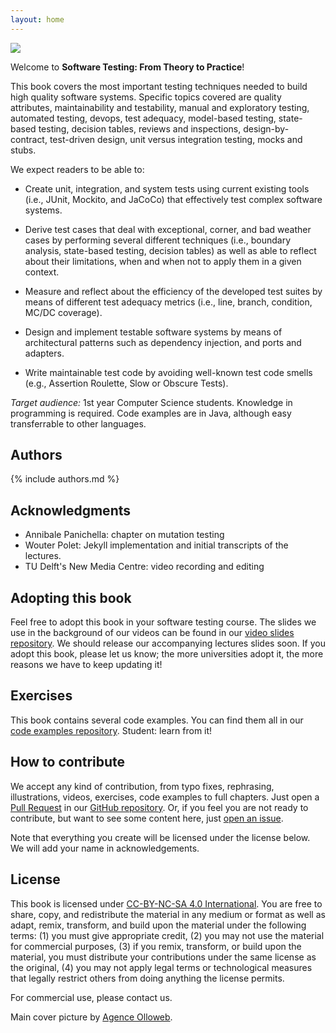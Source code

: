 ```yaml
---
layout: home
---
```


<img id="home-img" src="{{ '/assets/img/header.jpg' | relative_url }}" />

Welcome to **Software Testing: From Theory to Practice**!

This book covers the most important testing techniques needed to build high quality software systems. Specific topics covered are quality attributes, maintainability and testability, manual and exploratory testing, automated testing, devops, test adequacy, model-based testing, state-based testing, decision tables, reviews and inspections, design-by-contract, test-driven design, unit versus integration testing, mocks and stubs.

We expect readers to be able to:

* Create unit, integration, and system tests using current existing tools (i.e., JUnit, Mockito, and JaCoCo) that effectively test complex software systems.

* Derive test cases that deal with exceptional, corner, and bad weather cases by performing several different techniques (i.e., boundary analysis, state-based testing, decision tables)
as well as able to reflect about their limitations, when and when not to apply them in a given context.

* Measure and reflect about the efficiency of the developed test suites by means of different test adequacy metrics (i.e., line, branch, condition, MC/DC coverage).

* Design and implement testable software systems by means of architectural patterns such as dependency injection, and ports and adapters.

* Write maintainable test code by avoiding well-known test code smells (e.g., Assertion Roulette, Slow or Obscure Tests).

*Target audience:* 1st year Computer Science students. Knowledge in programming is required. Code examples are in Java, although easy transferrable to other languages.

## Authors

{% include authors.md %}

## Acknowledgments

* Annibale Panichella: chapter on mutation testing
* Wouter Polet: Jekyll implementation and initial transcripts of the lectures.
* TU Delft's New Media Centre: video recording and editing 

## Adopting this book

Feel free to adopt this book in your software testing course.
The slides we use in the background of our videos can be found
in our [video slides repository](https://github.com/sttp-book/video-slides).
We should release our accompanying lectures slides soon. If you adopt
this book, please let us know; the more universities adopt it, the more
reasons we have to keep updating it!

## Exercises

This book contains several code examples. You can find them all
in our [code examples repository](https://github.com/sttp-book/code-examples).
Student: learn from it!

## How to contribute

We accept any kind of contribution, from typo fixes, rephrasing,
illustrations, videos, exercises,
code examples to full chapters. Just open a [Pull Request](https://github.com/sttp-book/sttp-book.github.io/pulls) in our [GitHub repository](https://github.com/sttp-book/sttp-book.github.io).
Or, if you feel you are not ready to contribute, but want to see some content
here, just [open an issue](https://github.com/sttp-book/sttp-book.github.io/issues).

Note that everything you create will be licensed under the license below. We will
add your name in acknowledgements.

## License

This book is licensed under [CC-BY-NC-SA 4.0 International](https://creativecommons.org/licenses/by-nc-sa/4.0/). 
You are free to share, copy, and redistribute the material in any medium or format
as well as adapt, remix, transform, and build upon the material under the following
terms:
(1) you must give appropriate credit, (2) you may not use the material for commercial purposes, (3) if you remix, transform, or build upon the material, you must distribute your contributions under the same license as the original,
(4) you may not apply legal terms or technological measures that legally restrict others from doing anything the license permits.

For commercial use, please contact us.

Main cover picture by [Agence Olloweb](https://unsplash.com/photos/d9ILr-dbEdg).


